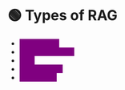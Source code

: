 # 🟢 Types of RAG

* <mark style="color:purple;background-color:purple;">**Simple RAG**</mark>
* <mark style="color:purple;background-color:purple;">**Multimodal RAG**</mark>
* <mark style="color:purple;background-color:purple;">**CAG**</mark>
* <mark style="color:purple;background-color:purple;">**Agentic RAG**</mark>
* <mark style="color:purple;background-color:purple;">**Graph RAG**</mark>
